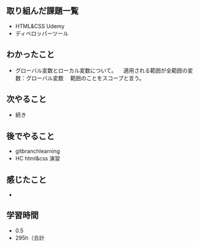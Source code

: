 ## 取り組んだ課題一覧
- HTML&CSS Udemy
- ディベロッパーツール
## わかったこと
- グローバル変数とローカル変数について。
　適用される範囲が全範囲の変数：グローバル変数
　範囲のことをスコープと言う。
## 次やること
- 続き
## 後でやること
- gitbranchlearning
- HC html&css 演習
## 感じたこと
- 
## 学習時間
- 0.5
- 295h（合計
